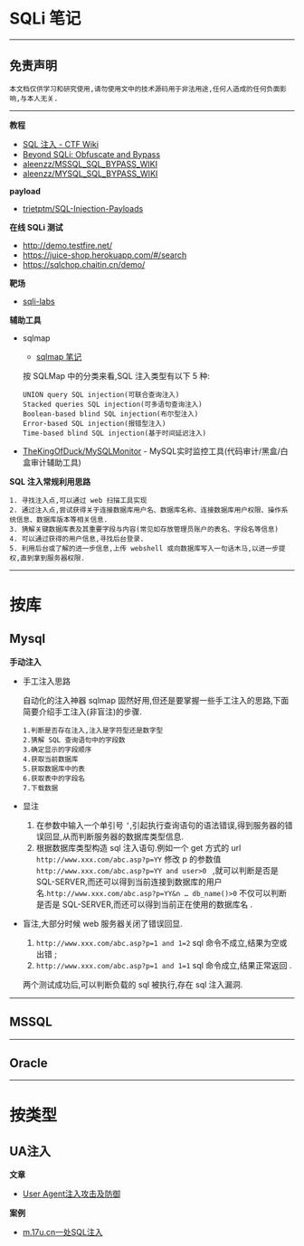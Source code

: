 # SQLi 笔记

---

## 免责声明

`本文档仅供学习和研究使用,请勿使用文中的技术源码用于非法用途,任何人造成的任何负面影响,与本人无关.`

---

**教程**
- [SQL 注入 - CTF Wiki](https://ctf-wiki.github.io/ctf-wiki/web/sqli/)
- [Beyond SQLi: Obfuscate and Bypass](https://www.exploit-db.com/papers/17934)
- [aleenzz/MSSQL_SQL_BYPASS_WIKI](https://github.com/aleenzz/MSSQL_SQL_BYPASS_WIKI)
- [aleenzz/MYSQL_SQL_BYPASS_WIKI](https://github.com/aleenzz/MYSQL_SQL_BYPASS_WIKI)

**payload**
- [trietptm/SQL-Injection-Payloads](https://github.com/trietptm/SQL-Injection-Payloads)

**在线 SQLi 测试**
- http://demo.testfire.net/
- https://juice-shop.herokuapp.com/#/search
- https://sqlchop.chaitin.cn/demo/

**靶场**
- [sqli-labs](../../实验/Misc/sqli-labs-WalkThrough.md)

**辅助工具**
- sqlmap
    - [sqlmap 笔记](../../工具/sqlmap笔记.md)

    按 SQLMap 中的分类来看,SQL 注入类型有以下 5 种:
    ```
    UNION query SQL injection(可联合查询注入)
    Stacked queries SQL injection(可多语句查询注入)
    Boolean-based blind SQL injection(布尔型注入)
    Error-based SQL injection(报错型注入)
    Time-based blind SQL injection(基于时间延迟注入)
    ```
- [TheKingOfDuck/MySQLMonitor](https://github.com/TheKingOfDuck/MySQLMonitor) - MySQL实时监控工具(代码审计/黑盒/白盒审计辅助工具)

**SQL 注入常规利用思路**
```
1. 寻找注入点,可以通过 web 扫描工具实现
2. 通过注入点,尝试获得关于连接数据库用户名、数据库名称、连接数据库用户权限、操作系统信息、数据库版本等相关信息.
3. 猜解关键数据库表及其重要字段与内容(常见如存放管理员账户的表名、字段名等信息)
4. 可以通过获得的用户信息,寻找后台登录.
5. 利用后台或了解的进一步信息,上传 webshell 或向数据库写入一句话木马,以进一步提权,直到拿到服务器权限.
```

---

# 按库
## Mysql

**手动注入**
- 手工注入思路

    自动化的注入神器 sqlmap 固然好用,但还是要掌握一些手工注入的思路,下面简要介绍手工注入(非盲注)的步骤.
    ```
    1.判断是否存在注入,注入是字符型还是数字型
    2.猜解 SQL 查询语句中的字段数
    3.确定显示的字段顺序
    4.获取当前数据库
    5.获取数据库中的表
    6.获取表中的字段名
    7.下载数据
    ```

- 显注
    1. 在参数中输入一个单引号 `’`,引起执行查询语句的语法错误,得到服务器的错误回显,从而判断服务器的数据库类型信息.
    2. 根据数据库类型构造 sql 注入语句.例如一个 get 方式的 url `http://www.xxx.com/abc.asp?p=YY` 修改 p 的参数值 `http://www.xxx.com/abc.asp?p=YY and user>0 ` ,就可以判断是否是 SQL-SERVER,而还可以得到当前连接到数据库的用户名.`http://www.xxx.com/abc.asp?p=YY&n … db_name()>0` 不仅可以判断是否是 SQL-SERVER,而还可以得到当前正在使用的数据库名 .

- 盲注,大部分时候 web 服务器关闭了错误回显.
    1. `http://www.xxx.com/abc.asp?p=1 and 1=2` sql 命令不成立,结果为空或出错 ;
    2. `http://www.xxx.com/abc.asp?p=1 and 1=1` sql 命令成立,结果正常返回 .

    两个测试成功后,可以判断负载的 sql 被执行,存在 sql 注入漏洞.

---

## MSSQL



---

## Oracle





---

# 按类型
## UA注入

**文章**
- [User Agent注入攻击及防御](https://www.freebuf.com/articles/web/105124.html)

**案例**
- [m.17u.cn一处SQL注入](https://sec.ly.com/bugdetail?id=009063229194078153174131073236159115161105151152)
